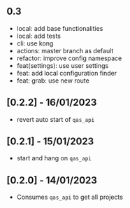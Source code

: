 ## 0.3

- local: add base functionalities
- local: add tests
- cli: use kong
- actions: master branch as default
- refactor: improve config namespace
- feat(settings): use user settings
- feat: add local configuration finder
- feat: grab: use new route

## [0.2.2] - 16/01/2023

- revert auto start of `qas_api`

## [0.2.1] - 15/01/2023

- start and hang on `qas_api`

## [0.2.0] - 14/01/2023

- Consumes `qas_api` to get all projects
